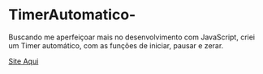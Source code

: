 # TimerAutomatico-
Buscando me aperfeiçoar mais no desenvolvimento com JavaScript, criei um Timer automático, com as funções de iniciar, pausar e zerar.


<a href="https://timer-automatico.vercel.app/" target="_blank" > Site Aqui </a>
